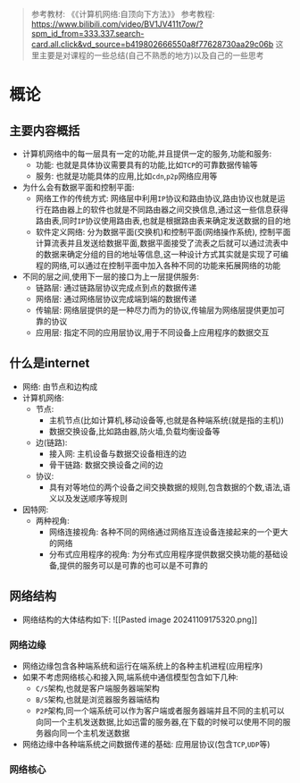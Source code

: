 > 参考教材:  《《计算机网络:自顶向下方法》》
> 参考教程:    https://www.bilibili.com/video/BV1JV411t7ow/?spm_id_from=333.337.search-card.all.click&vd_source=b419802666550a8f77628730aa29c06b
> 这里主要是对课程的一些总结(自己不熟悉的地方)以及自己的一些思考
# 概论
## 主要内容概括
- 计算机网络中的每一层具有一定的功能,并且提供一定的服务,功能和服务:
	- 功能: 也就是具体协议需要具有的功能,比如`TCP`的可靠数据传输等
	- 服务: 也就是功能具体的应用,比如`cdn`,`p2p`网络应用等
- 为什么会有数据平面和控制平面:
	- 网络工作的传统方式: 网络层中利用`IP`协议和路由协议,路由协议也就是运行在路由器上的软件也就是不同路由器之间交换信息,通过这一些信息获得路由表,同时`IP`协议使用路由表,也就是根据路由表来确定发送数据的目的地
	- 软件定义网络:  分为数据平面(交换机)和控制平面(网络操作系统), 控制平面计算流表并且发送给数据平面,数据平面接受了流表之后就可以通过流表中的数据来确定分组的目的地址等信息,这一种设计方式其实就是实现了可编程的网络,可以通过在控制平面中加入各种不同的功能来拓展网络的功能
- 不同的层之间,使用下一层的接口为上一层提供服务:
	- 链路层: 通过链路层协议完成点到点的数据传递
	- 网络层: 通过网络层协议完成端到端的数据传递
	- 传输层: 网络层提供的是一种尽力而为的协议,传输层为网络层提供更加可靠的协议
	- 应用层: 指定不同的应用层协议,用于不同设备上应用程序的数据交互
## 什么是internet
- 网络:   由节点和边构成
- 计算机网络:
	- 节点: 
		- 主机节点(比如计算机,移动设备等,也就是各种端系统(就是指的主机))
		- 数据交换设备,比如路由器,防火墙,负载均衡设备等
	- 边(链路):
		- 接入网: 主机设备与数据交设备相连的边
		- 骨干链路: 数据交换设备之间的边
	- 协议: 
		- 具有对等地位的两个设备之间交换数据的规则,包含数据的个数,语法,语义以及发送顺序等规则
- 因特网:
	- 两种视角:
		- 网络连接视角: 各种不同的网络通过网络互连设备连接起来的一个更大的网络
		- 分布式应用程序的视角: 为分布式应用程序提供数据交换功能的基础设备,提供的服务可以是可靠的也可以是不可靠的
## 网络结构
- 网络结构的大体结构如下:
![[Pasted image 20241109175320.png]]
### 网络边缘
- 网络边缘包含各种端系统和运行在端系统上的各种主机进程(应用程序)
- 如果不考虑网络核心和接入网,端系统中通信模型包含如下几种:
	- `C/S`架构,也就是客户端服务器端架构
	- `B/S`架构,也就是浏览器服务器端结构
	- `P2P`架构,同一个端系统可以作为客户端或者服务器端并且不同的主机可以向同一个主机发送数据,比如迅雷的服务器,在下载的时候可以使用不同的服务器向同一个主机发送数据
- 网络边缘中各种端系统之间数据传递的基础: 应用层协议(包含`TCP`,`UDP`等)
### 网络核心
